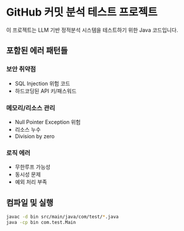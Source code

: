 # GitHub 커밋 분석 테스트 프로젝트

이 프로젝트는 LLM 기반 정적분석 시스템을 테스트하기 위한 Java 코드입니다.

## 포함된 에러 패턴들

### 보안 취약점
- SQL Injection 위험 코드
- 하드코딩된 API 키/패스워드

### 메모리/리소스 관리
- Null Pointer Exception 위험
- 리소스 누수
- Division by zero

### 로직 에러
- 무한루프 가능성
- 동시성 문제
- 예외 처리 부족

## 컴파일 및 실행

```bash
javac -d bin src/main/java/com/test/*.java
java -cp bin com.test.Main
